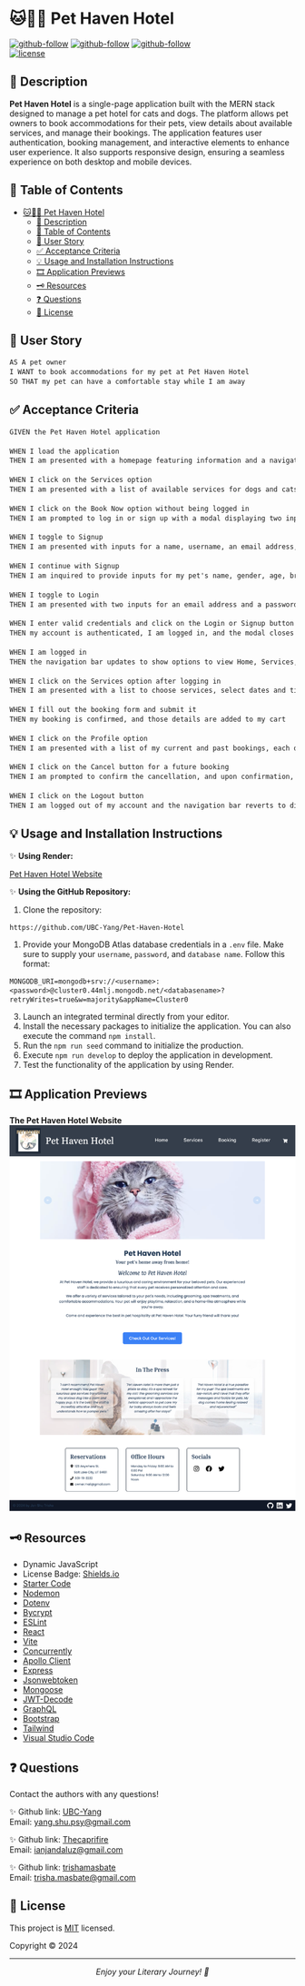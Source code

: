 # 🐱🏩🐶  Pet Haven Hotel

[![github-follow](https://img.shields.io/github/followers/trishamasbate?label=Follow_Shu&logoColor=yellow&style=social)](https://github.com/UBC-Yang)
[![github-follow](https://img.shields.io/github/followers/trishamasbate?label=Follow_Jan&logoColor=blue&style=social)](https://github.com/Thecaprifire)
[![github-follow](https://img.shields.io/github/followers/trishamasbate?label=Follow_Trisha&logoColor=purple&style=social)](https://github.com/trishamasbate)<br>
[![license](https://img.shields.io/badge/License-MIT-brightgreen.svg)](https://choosealicense.com/licenses/mit/)


## 📃 Description
**Pet Haven Hotel** is a single-page application built with the MERN stack designed to manage a pet hotel for cats and dogs. The platform allows pet owners to book accommodations for their pets, view details about available services, and manage their bookings. The application features user authentication, booking management, and interactive elements to enhance user experience. It also supports responsive design, ensuring a seamless experience on both desktop and mobile devices.

## 📌 Table of Contents
- [🐱🏩🐶  Pet Haven Hotel](#--pet-haven-hotel)
  - [📃 Description](#-description)
  - [📌 Table of Contents](#-table-of-contents)
  - [🔎 User Story](#-user-story)
  - [✅ Acceptance Criteria](#-acceptance-criteria)
  - [💡 Usage and Installation Instructions](#-usage-and-installation-instructions)
  - [🎞️ Application Previews](#️-application-previews)
  - [🗝️ Resources](#️-resources)
  - [❓ Questions](#-questions)
  - [🪪 License](#-license)

## 🔎 User Story
```md
AS A pet owner
I WANT to book accommodations for my pet at Pet Haven Hotel
SO THAT my pet can have a comfortable stay while I am away
```

## ✅ Acceptance Criteria
```md
GIVEN the Pet Haven Hotel application

WHEN I load the application
THEN I am presented with a homepage featuring information and a navigation bar with options to view Home, Services, and Register

WHEN I click on the Services option
THEN I am presented with a list of available services for dogs and cats, including descriptions and prices

WHEN I click on the Book Now option without being logged in
THEN I am prompted to log in or sign up with a modal displaying two input fields for email and password, and a toggle to switch between Login and Signup

WHEN I toggle to Signup
THEN I am presented with inputs for a name, username, an email address, and a password

WHEN I continue with Signup
THEN I am inquired to provide inputs for my pet's name, gender, age, breed, and a section for additional notes

WHEN I toggle to Login
THEN I am presented with two inputs for an email address and a password and a Login button

WHEN I enter valid credentials and click on the Login or Signup button
THEN my account is authenticated, I am logged in, and the modal closes

WHEN I am logged in
THEN the navigation bar updates to show options to view Home, Services, Profile, and Logout

WHEN I click on the Services option after logging in
THEN I am presented with a list to choose services, select dates and times, and enter special instructions

WHEN I fill out the booking form and submit it
THEN my booking is confirmed, and those details are added to my cart

WHEN I click on the Profile option
THEN I am presented with a list of my current and past bookings, each displaying the pet's name, services selected, booking dates, and a Cancel button for future bookings

WHEN I click on the Cancel button for a future booking
THEN I am prompted to confirm the cancellation, and upon confirmation, the booking is canceled and removed from my list

WHEN I click on the Logout button
THEN I am logged out of my account and the navigation bar reverts to displaying the options to view Home, Services and Register
```

## 💡 Usage and Installation Instructions
✨ **Using Render:**

[Pet Haven Hotel Website](https://pet-haven-3.onrender.com/)

✨ **Using the GitHub Repository:**

1.  Clone the repository:
```
https://github.com/UBC-Yang/Pet-Haven-Hotel
```
1.  Provide your MongoDB Atlas database credentials in a `.env` file. Make sure to supply your `username`, `password`, and `database name`. Follow this format:
```
MONGODB_URI=mongodb+srv://<username>:<password>@cluster0.44mlj.mongodb.net/<databasename>?retryWrites=true&w=majority&appName=Cluster0
```
3.	Launch an integrated terminal directly from your editor.
4.  Install the necessary packages to initialize the application. You can also execute the command `npm install`.
5.  Run the `npm run seed` command to initialize the production.  
6.	Execute `npm run develop` to deploy the application in development.
7.  Test the functionality of the application by using Render.


## 🎞️ Application Previews

**The Pet Haven Hotel Website**
![](./client/public/images/webpage.png)

## 🗝️ Resources
- Dynamic JavaScript
- License Badge: [Shields.io](https://shields.io/)
- [Starter Code](https://github.com/coding-boot-camp/solid-broccoli)
- [Nodemon](https://www.npmjs.com/package/nodemon)
- [Dotenv](https://www.npmjs.com/package/dotenv)
- [Bycrypt](https://www.npmjs.com/package/bcrypt)
- [ESLint](https://www.npmjs.com/package/eslint)
- [React](https://www.npmjs.com/package/react)
- [Vite](https://www.npmjs.com/package/vite)
- [Concurrently](https://www.npmjs.com/package/concurrently)
- [Apollo Client](https://www.npmjs.com/package/@apollo/client)
- [Express](https://www.npmjs.com/package/express)
- [Jsonwebtoken](https://www.npmjs.com/package/jsonwebtoken)
- [Mongoose](https://www.npmjs.com/package/mongoose)
- [JWT-Decode](https://www.npmjs.com/package/jwt-decode)
- [GraphQL](https://www.npmjs.com/package/graphql)
- [Bootstrap](https://www.npmjs.com/package/bootstrap)
- [Tailwind](https://www.npmjs.com/package/tailwindcss)
- [Visual Studio Code](https://code.visualstudio.com/)


## ❓ Questions
Contact the authors with any questions!<br>

✨ Github link: [UBC-Yang](https://github.com/UBC-Yang)<br>
Email: yang.shu.psy@gmail.com<br>

✨ Github link: [Thecaprifire](https://github.com/Thecaprifire)<br>
Email: ianjandaluz@gmail.com<br>

✨ Github link: [trishamasbate](https://github.com/trishamasbate)<br>
Email: trisha.masbate@gmail.com<br>

## 🪪 License
This project is [MIT](https://choosealicense.com/licenses/mit/) licensed.<br />

Copyright © 2024
  
<hr>
<p align='center'><i>
Enjoy your Literary Journey! 📖
</i></p>